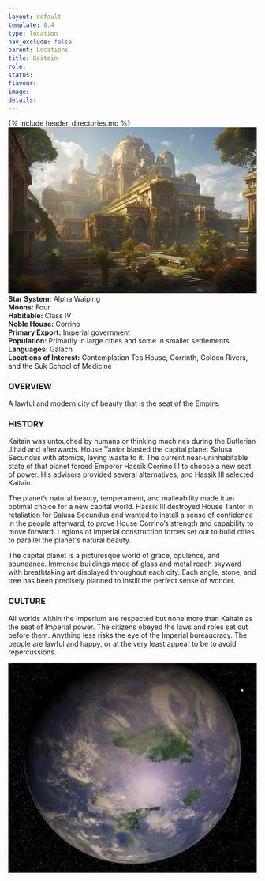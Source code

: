 ```yaml
---
layout: default
template: 0.4
type: location
nav_exclude: false
parent: Locations
title: Kaitain
role: 
status: 
flavour: 
image: 
details:
---
```

{% include header_directories.md %}
![](../../imgs/Kaitan.webp)  
**Star System:** Alpha Waiping  
**Moons:** Four  
**Habitable:** Class IV  
**Noble House:** Corrino  
**Primary Export:** Imperial government  
**Population:** Primarily in large cities and some in
smaller settlements.  
**Languages:** Galach  
**Locations of Interest:** Contemplation Tea House,
Corrinth, Golden Rivers, and the Suk School of
Medicine  
### OVERVIEW
A lawful and modern city of beauty that is the seat
of the Empire.  

### HISTORY
Kaitain was untouched by humans or thinking
machines during the Butlerian Jihad and afterwards. House Tantor blasted the capital planet
Salusa Secundus with atomics, laying waste to it.
The current near-uninhabitable state of that planet
forced Emperor Hassik Corrino III to choose a new
seat of power. His advisors provided several alternatives, and Hassik III selected Kaitain.  

The planet’s natural beauty, temperament, and
malleability made it an optimal choice for a new
capital world. Hassik III destroyed House Tantor
in retaliation for Salusa Secundus and wanted
to install a sense of confidence in the people
afterward, to prove House Corrino’s strength and
capability to move forward. Legions of Imperial
construction forces set out to build cities to parallel the planet's natural beauty.  

The capital planet is a picturesque world of grace,
opulence, and abundance. Immense buildings
made of glass and metal reach skyward with
breathtaking art displayed throughout each city.
Each angle, stone, and tree has been precisely
planned to instill the perfect sense of wonder.  

### CULTURE
All worlds within the Imperium are respected but
none more than Kaitain as the seat of Imperial
power. The citizens obeyed the laws and roles set
out before them. Anything less risks the eye of the
Imperial bureaucracy. The people are lawful and
happy, or at the very least appear to be to avoid
repercussions.  

![](../../imgs/Kaitain.png)   